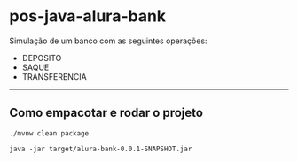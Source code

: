 # pos-java-alura-bank
Simulação de um banco com as seguintes operações:

- DEPOSITO
- SAQUE
- TRANSFERENCIA

---
## Como empacotar e rodar o projeto

```
./mvnw clean package

java -jar target/alura-bank-0.0.1-SNAPSHOT.jar
```
